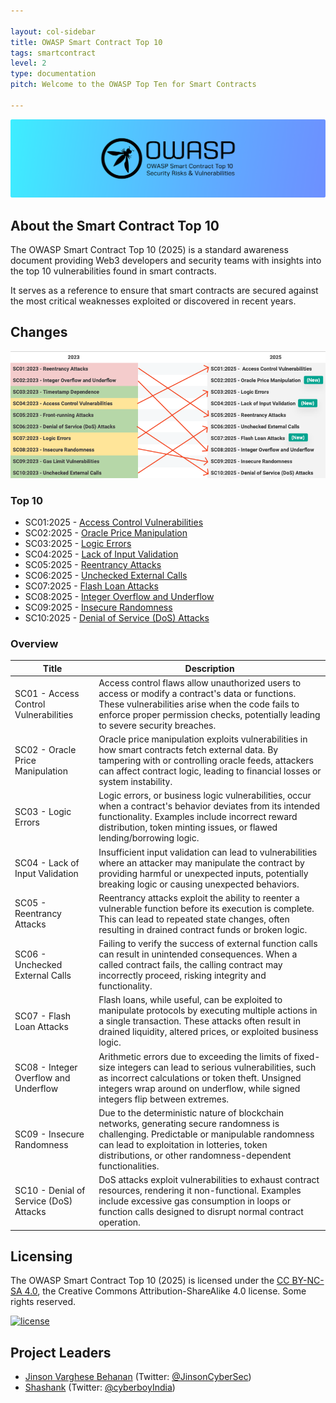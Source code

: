 ```yaml
---

layout: col-sidebar
title: OWASP Smart Contract Top 10
tags: smartcontract
level: 2
type: documentation
pitch: Welcome to the OWASP Top Ten for Smart Contracts

---
```


![OWASP Smart Contract Logo](assets/images/owasp-sctop10.png)


## About the Smart Contract Top 10

The OWASP Smart Contract Top 10 (2025) is a standard awareness document providing Web3 developers and security teams with insights into the top 10 vulnerabilities found in smart contracts.

It serves as a reference to ensure that smart contracts are secured against the most critical weaknesses exploited or discovered in recent years.

## Changes


![OWASP 2023 to 2025 Changes](assets/images/owasp23-25-changes.png)

### Top 10

* SC01:2025 - [Access Control Vulnerabilities](2025/en/src/SC01-access-control.md)
* SC02:2025 - [Oracle Price Manipulation](2025/en/src/SC02-oracle-price-manipulation.md)
* SC03:2025 - [Logic Errors](2025/en/src/SC03-logic-errors.md)
* SC04:2025 - [Lack of Input Validation](2025/en/src/SC04-lack-of-input-validation.md)
* SC05:2025 - [Reentrancy Attacks](2025/en/src/SC05-reentrancy-attacks.md)
* SC06:2025 - [Unchecked External Calls](2025/en/src/SC06-unchecked-external-calls.md)
* SC07:2025 - [Flash Loan Attacks](2025/en/src/SC07-flash-loan-attacks.md)
* SC08:2025 - [Integer Overflow and Underflow](2025/en/src/SC08-integer-overflow-underflow.md)
* SC09:2025 - [Insecure Randomness](2025/en/src/SC09-insecure-randomness.md)
* SC10:2025 - [Denial of Service (DoS) Attacks](2025/en/src/SC10-denial-of-service.md)

### Overview

| Title | Description |
| -- | -- |
| SC01 - Access Control Vulnerabilities | Access control flaws allow unauthorized users to access or modify a contract's data or functions. These vulnerabilities arise when the code fails to enforce proper permission checks, potentially leading to severe security breaches. |
| SC02 - Oracle Price Manipulation | Oracle price manipulation exploits vulnerabilities in how smart contracts fetch external data. By tampering with or controlling oracle feeds, attackers can affect contract logic, leading to financial losses or system instability. |
| SC03 - Logic Errors | Logic errors, or business logic vulnerabilities, occur when a contract's behavior deviates from its intended functionality. Examples include incorrect reward distribution, token minting issues, or flawed lending/borrowing logic. |
| SC04 - Lack of Input Validation | Insufficient input validation can lead to vulnerabilities where an attacker may manipulate the contract by providing harmful or unexpected inputs, potentially breaking logic or causing unexpected behaviors. |
| SC05 - Reentrancy Attacks | Reentrancy attacks exploit the ability to reenter a vulnerable function before its execution is complete. This can lead to repeated state changes, often resulting in drained contract funds or broken logic. |
| SC06 - Unchecked External Calls | Failing to verify the success of external function calls can result in unintended consequences. When a called contract fails, the calling contract may incorrectly proceed, risking integrity and functionality. |
| SC07 - Flash Loan Attacks | Flash loans, while useful, can be exploited to manipulate protocols by executing multiple actions in a single transaction. These attacks often result in drained liquidity, altered prices, or exploited business logic. |
| SC08 - Integer Overflow and Underflow | Arithmetic errors due to exceeding the limits of fixed-size integers can lead to serious vulnerabilities, such as incorrect calculations or token theft. Unsigned integers wrap around on underflow, while signed integers flip between extremes. |
| SC09 - Insecure Randomness | Due to the deterministic nature of blockchain networks, generating secure randomness is challenging. Predictable or manipulable randomness can lead to exploitation in lotteries, token distributions, or other randomness-dependent functionalities. |
| SC10 - Denial of Service (DoS) Attacks | DoS attacks exploit vulnerabilities to exhaust contract resources, rendering it non-functional. Examples include excessive gas consumption in loops or function calls designed to disrupt normal contract operation. |

## Licensing
The OWASP Smart Contract Top 10 (2025) is licensed under the [CC BY-NC-SA 4.0](https://creativecommons.org/licenses/by-nc-sa/4.0/), the Creative Commons Attribution-ShareAlike 4.0 license. Some rights reserved.

[![license](https://mirrors.creativecommons.org/presskit/buttons/88x31/svg/by-nc-sa.svg)](https://github.com/OWASP/www-project-smart-contract-top-10/blob/8083e976d6d18013dce2d5e6e62f98e632151a09/LICENSE.md)

## Project Leaders
- [Jinson Varghese Behanan](mailto:jinson@owasp.org) (Twitter: [@JinsonCyberSec](https://twitter.com/JinsonCyberSec))
- [Shashank](mailto:shashank@credshields.com) (Twitter: [@cyberboyIndia](https://x.com/cyberboyIndia))